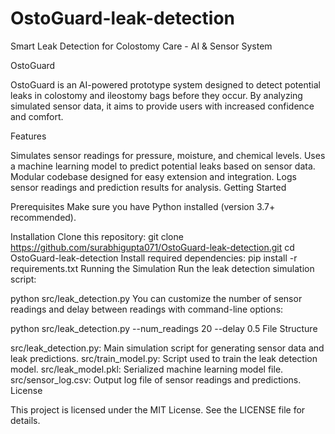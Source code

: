 # OstoGuard-leak-detection
Smart Leak Detection for Colostomy Care - AI &amp; Sensor System

OstoGuard

OstoGuard is an AI-powered prototype system designed to detect potential leaks in colostomy and ileostomy bags before they occur. By analyzing simulated sensor data, it aims to provide users with increased confidence and comfort.

Features

Simulates sensor readings for pressure, moisture, and chemical levels.
Uses a machine learning model to predict potential leaks based on sensor data.
Modular codebase designed for easy extension and integration.
Logs sensor readings and prediction results for analysis.
Getting Started

Prerequisites
Make sure you have Python installed (version 3.7+ recommended).

Installation
Clone this repository:
git clone https://github.com/surabhigupta071/OstoGuard-leak-detection.git
cd OstoGuard-leak-detection
Install required dependencies:
pip install -r requirements.txt
Running the Simulation
Run the leak detection simulation script:

python src/leak_detection.py
You can customize the number of sensor readings and delay between readings with command-line options:

python src/leak_detection.py --num_readings 20 --delay 0.5
File Structure

src/leak_detection.py: Main simulation script for generating sensor data and leak predictions.
src/train_model.py: Script used to train the leak detection model.
src/leak_model.pkl: Serialized machine learning model file.
src/sensor_log.csv: Output log file of sensor readings and predictions.
License

This project is licensed under the MIT License. See the LICENSE file for details.


